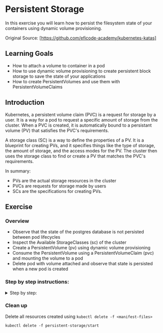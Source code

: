 # Persistent Storage

In this exercise you will learn how to persist the filesystem state of your containers using dynamic volume provisioning.

Original Source: [https://github.com/eficode-academy/kubernetes-katas]

## Learning Goals

- How to attach a volume to container in a pod
- How to use dynamic volume provisioning to create persistent block storage to save the state of your applications
- How to create PersistentVolumes and use them with PersistentVolumeClaims

## Introduction

Kubernetes, a persistent volume claim (PVC) is a request for storage by a user.
It is a way for a pod to request a specific amount of storage from the cluster. When a PVC is created, it is automatically bound to a persistant volume (PV) that satisfies the PVC's requirements.

A storage class (SC) is a way to define the properties of a PV. It is a blueprint for creating PVs, and it specifies things like the type of storage, the amount of storage, and the access modes for the PV.
The cluster then uses the storage class to find or create a PV that matches the PVC's requirements.

In summary:

- PVs are the actual storage resources in the cluster
- PVCs are requests for storage made by users
- SCs are the specifications for creating PVs.

## Exercise

### Overview

- Observe that the state of the postgres database is not persisted between pod lifecycles
- Inspect the Available StorageClasses (sc) of the cluster
- Create a PersistentVolume (pv) using dynamic volume provisioning
- Consume the PersistentVolume using a PersistentVolumeClaim (pvc) and mounting the volume to a pod
- Delete pod with volume attached and observe that state is persisted when a new pod is created

### Step by step instructions:

<details>
<summary>
Step by step:
</summary>

### Observe that the state of the postgres database is not persisted between pod lifecycles

Deploy the manifests located in `persistent-storage/start`

> :bulb: If you have resources already deployed from a previous exercise, you might want to clean them up first.

- Open the frontend webpage in your browser.
- Observe that the frontend reports that it is connected to the database.
- Add some quotes. We will need them later to test persistency
- Retrieve all of the quotes, observe that your quotes are part of the retrieved quotes.
- Now delete the postgres pod using `kubectl delete pod <pod-name>`
- In the frontend webpage, retrieve quotes, and observe that you now only get the default 5 quotes from the database.

What we have observed here is that the state of our database is not persisted between pod lifecycles!
In order to fix this, we need to persist the filesystem state of our database container to a `volume`.

### Inspect the Available StorageClasses (sc) of the cluster

Use `kubectl` to get the available `StorageClasses` in the cluster, the shortname for `StorageClass` is `sc`:

```
kubectl get StorageClasses
```

Expected output:

```
AME            PROVISIONER             RECLAIMPOLICY   VOLUMEBINDINGMODE      ALLOWVOLUMEEXPANSION   AGE
gp2 (default)   kubernetes.io/aws-ebs   Delete          WaitForFirstConsumer   false                  54m
```

We see that we indeed have a `StorageClass` available and ready for use!

<details>

<summary>:bulb: What do the columns mean?</summary>

The output of the `kubectl get sc` command provides some useful information about the StorageClass:

- `PROVISIONNER` what is the underlying storage provider, in this case `AWS EBS` (Elastic Block Storage)
- `RECLAIMPOLICY` what will happen with the volume when the `PersistentVolume` resource is deleted, in this case `Delete` will delete the block storage.
- `VOLUMEBINDINGMODE` specifies how to provision the actual volume, `WaitForFirstConsumer` will provision the actual volume object once there is a matching claim.
- `ALLOWVOLUMEEXPANSION` defines whether a volume can be expanded in size at a later point in time.

</details>

### Create a PersistentVolume (pv) using dynamic volume provisioning

Let's create a `PersistentVolume` (pv)!

While we could create a manifest for a `PersistentVolume` manually we will not do that in this exercise.

In practice we will almost always create a `PersistentVolume` by creating `PersistentVolumeClaim`, which uses a `StorageClass` to create the actual volume.

Create a new file `persistent-storage/start/postgres-pvc.yaml`

Copy and paste the below boilerplate yaml to the new file:

```yaml
apiVersion:
kind:
metadata:
  name:
spec:
  storageClassName:
  accessModes:
    -
  resources:
    requests:
      storage:
```

Next we fill in the values:

- The `apiVersion` should be `v1`
- The `kind` is `PersistentVolumeClaim`
- The `metadata.name` should be `postgres-pvc`
- From the previous section we know that we have one available `StorageClass`, so the value of `spec.storageClassName` is the name of that, in this case `"gp2"` (with quotes)
- The `spec.accessModes` list should contain one item with the value `ReadWriteOnce`
- the `spec.resources.requests.storage` is the size of the volume in Gibibytes (Gi), set it to `5Gi`

<details>
<summary>The finished manifest should look like this</summary>

```yaml
apiVersion: v1
kind: PersistentVolumeClaim
metadata:
  name: postgres-pvc
spec:
  storageClassName: "gp2"
  accessModes:
    - ReadWriteOnce
  resources:
    requests:
      storage: 5Gi
```

</details>

Apply your new `PersistenVolumeClaim` with `kubectl apply`:

```
kubectl apply -f persistent-storage/start/postgres-pvc.yaml
```

Expected output:

```
persistentvolumeclaim/postgres-pvc created
```

Check that the `PersistenVolumeClaim` was created using `kubectl get`:

```
kubectl get persistentvolumeclaim
```

Expected output:

```
NAME           STATUS    VOLUME   CAPACITY   ACCESS MODES   STORAGECLASS   AGE
postgres-pvc   Pending                                      gp2            3m19s
```

Check if a `PersistentVolume` was created using `kubectl get`:

```
kubectl get persistentvolume
```

Expected output

```
No resources found
```

> :bulb: `PersistentVolumes` objects are `cluster-wide`, ie. "not-namespaced", so you might see `PersistentVolumes` belonging to other users.

We expect that a PersistentVolume has not been created _yet._

As we can see in the `kubectl get persistentvolumeclaim` output above, our `PersistenVolumeClaim` is in the `Pending` status.

This is because the `VOLUMEBINDINGMODE` of the StorageClass is set to `WaitForFirstConsumer`, as we saw in the previous section.

`WaitForFirstConsumer` will not create the actual volume object until it is used by a pod.

> :bulb: The reason you might not want to not always create volumes as soon as `pvc` objects are created is to reduce costs, by not creating resources that are not used before they are attached to a pod.

Let's attach the PersistenVolumeClaim to our postgres pod!

### Consume the PersistentVolume using a PersistentVolumeClaim (pvc) and mounting the volume to a pod

Open the postgres deployment manifest in your text editor `persistent-storage/start/postgres-deployment.yaml`.

In the `spec.template.spec` add the following section:

```yaml
    ...
    spec:
      volumes:
        - name:
          persistentVolumeClaim:
            claimName:
      ...
```

Add the values to the snippet:

- `spec.template.spec.volumes[0].name` is the name we will reference when we mount the volume to a container in a moment.
  set it to `postgres-pvc`
- `spec.template.spec.volumes[0].persistentVolumeClaim.claimName` is the `name` of the `PersistenVolumeClaim` we have created above, set it to the name you used, e.g. `postgres-pvc`

> :bulb: In this case the volume name and reference to the `pvc` name are the same, this is coincidental, and they can be different.

<details>
<summary>How the finished manifest should look</summary>

```yaml
apiVersion: apps/v1
kind: Deployment
metadata:
  ...
spec:
  ...
  template:
    metadata:
      ...
    spec:
      volumes:
        - name: postgres-pvc # name we can reference below in container
          persistentVolumeClaim:
            claimName: postgres-pvc # name of the actual pvc
      containers:
      ...
```

</details>

Next we mount the volume we have defined to the postgres container:

In the deployment manifest file, add the following section to the postgres container spec, e.g. `spec.template.spec.containers[0].volumeMounts`

```yaml
volumeMounts:
  - name:
    mountPath:
    subPath:
```

Fill in the values:

- `name` should be the name we specified above when we declared the available volumes.
  In this case this should be `postgres-pvc`
- `mountPath` is the path in container to mount the volume to. For postgres, the database state is stored to the path `/var/lib/postgresql/data`
- `subPath` should be `postgres`, and specifies a directory to be created within the volume, we need this because of a quirk with combining `AWS EBS` with Postgres.
  (If you are curios why: https://stackoverflow.com/a/51174380)

<details>
<summary>The finished manifest should look like this</summary>

```yaml
apiVersion: apps/v1
kind: Deployment
metadata:
  ...
spec:
  ...
  template:
    metadata:
      ...
    spec:
      volumes:
        - name: postgres-pvc # name we can reference below in container
          persistentVolumeClaim:
            claimName: postgres-pvc # name of the actual pvc
      containers:
        - image: docker.io/library/postgres:14.3
          name: postgres
          ...
          env:
            ...
          volumeMounts:
            - name: postgres-pvc
              mountPath: /var/lib/postgresql/data
              subPath: postgres
```

</details>

Apply the changes to the postgres deployment using `kubectl apply`:

```
kubectl apply -f persistent-storage/start/postgres-deployment
```

Expected output:

```
deployment.apps/postgres configured
```

Observe that the `PersistentVolume` is now created:

```
kubectl get persistentvolumeclaims,persistentvolumes
```

Expected output:

```
NAME                                 STATUS   VOLUME                                     CAPACITY   ACCESS MODES   STORAGECLASS   AGE
persistentvolumeclaim/postgres-pvc   Bound    pvc-d60a8787-330e-4b34-96d9-c2ad4dc18dbc   5Gi        RWO            gp2            38m

NAME                                                        CAPACITY   ACCESS MODES   RECLAIM POLICY   STATUS   CLAIM                  STORAGECLASS   REASON   AGE
persistentvolume/pvc-d60a8787-330e-4b34-96d9-c2ad4dc18dbc   5Gi        RWO            Delete           Bound    default/postgres-pvc   gp2                     4m10s
```

### Delete pod with volume attached and observe that state is persisted when a new pod is created

Now that the state of our postgres database is persisted to the volume, let's verify:

- Open the frontend webpage and add some quotes
- Retrieve quotes from the database, and observe that your quotes are among them
- Delete the database pod with `kubectl delete pod <postgres-pod-name>`
- Wait for the postgres pod to be recreated (you can watch for pod changes with `kubectl get pods --watch`)
- In the frontend webpage, retrieve quotes and obeserve that your quotes are among them

</details>

### Clean up

Delete all resources created using `kubectl delete -f <manifest-files>`

```
kubectl delete -f persistent-storage/start
```
